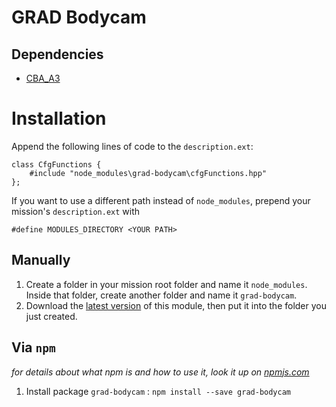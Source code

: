# GRAD Bodycam

## Dependencies
* [CBA_A3](https://github.com/CBATeam/CBA_A3)

# Installation

Append the following lines of code to the `description.ext`:

```sqf
class CfgFunctions {
    #include "node_modules\grad-bodycam\cfgFunctions.hpp"
};
```

If you want to use a different path instead of `node_modules`, prepend your mission's `description.ext` with

```
#define MODULES_DIRECTORY <YOUR PATH>
```

## Manually
1. Create a folder in your mission root folder and name it `node_modules`. Inside that folder, create another folder and name it `grad-bodycam`.
2. Download the [latest version](https://github.com/gruppe-adler/grad-bodycam/releases) of this module, then put it into the folder you just created.

## Via `npm`
_for details about what npm is and how to use it, look it up on [npmjs.com](https://www.npmjs.com/)_

1. Install package `grad-bodycam` : `npm install --save grad-bodycam`
